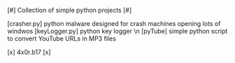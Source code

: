 [#] Collection of simple python projects [#]

[crasher.py] python malware designed for crash machines opening lots of windwos
[keyLogger.py] python key logger \n
[pyTube] simple python script to convert YouTube URLs in MP3 files

[x] 4x0r.b17 [x]
